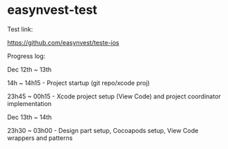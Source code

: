 # easynvest-test

Test link:

https://github.com/easynvest/teste-ios


Progress log:

Dec 12th ~ 13th

14h ~ 14h15 - Project startup (git repo/xcode proj)

23h45 ~ 00h15 - Xcode project setup (View Code) and project coordinator implementation

Dec 13th ~ 14th

23h30 ~ 03h00 - Design part setup, Cocoapods setup, View Code wrappers and patterns
